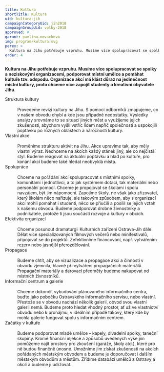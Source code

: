 ```yaml
---
title: Kultura
shortTitle: Kultura
uid: kultura-jih
campaignCategoryUid: jih2018
campaignGroupUid: volby-2018
approved: #
garant: pavlina.novackova
img: program/kultura.svg
perex: >
  Kultura na Jihu potřebuje vzpruhu. Musíme více spolupracovat se spolky a neziskovými organizacemi, podporovat místní umělce a pomáhat kultuře tzv. odspodu. Organizace akcí má klást důraz na jedinečnost místní kultury, proto chceme více zapojit studenty a kreativní obyvatele Jihu.
order: 4
---
```


**Kultura na Jihu potřebuje vzpruhu. Musíme více spolupracovat se spolky a neziskovými organizacemi, podporovat místní umělce a pomáhat kultuře tzv. odspodu. Organizace akcí má klást důraz na jedinečnost místní kultury, proto chceme více zapojit studenty a kreativní obyvatele Jihu.**

<dl class="c-program-key-point-list">
  <dt>Struktura kultury</dt><br />
  <dd>Provedeme revizi kultury na Jihu. S pomocí odborníků zmapujeme, co v našem obvodu chybí a kde jsou případné nedostatky. Výsledky analýzy srovnáme to se situací jiných měst a využijeme jejich zkušeností, abychom vyšli vstříc lidem napříč společností a uspokojili poptávku po různých oblastech a náročnosti kultury.</dd>
  <dt>Vlastní akce</dt><br />
  <dd>Proměníme strukturu aktivit na Jihu. Akce upravíme tak, aby měly vlastní výraz. Nechceme na akcích každý stánek jiný, ale co nejčistší styl. Budeme reagovat na aktuální poptávku a hlad po kultuře, pro konání akcí budeme také hledat neobvyklá místa.</dd>
  <dt>Spolupráce</dt><br />
  <dd>Chceme na pořádání akcí spolupracovat s místními spolky, komunitami i jednotlivci, a to jak systémem dotací, tak materiální nebo personální pomocí. Chceme je propojovat se školami i spolu navzájem, být jim nápomocní. Zapojíme školy, ne však jako zřizovatel, který školám něco nařizuje, ale takovým způsobem, aby s organizací akcí mohli pomáhat i studenti, něco se přiučili a posílil se jejich vztah k našemu obvodu. Budeme podporovat drobné živnostníky a podnikatele, protože ti jsou součástí rozvoje a kultury v obcích.</dd>
  <dt>Efektivita organizací</dt><br />
  <dd>Chceme posunout dramaturgii Kulturních zařízení Ostrava-Jih dále. Dělat více specializovaných filmových večerů nebo minifestivalů, připojovat se do projektů. Zefektivníme financování, např. vytvářením rezerv nebo jasnější přerozdělování.</dd>
  <dt>Propagace</dt><br />
  <dd>Budeme chtít, aby se vizualizace a propagace akcí a činností v obvodu zjemnila, hlavně při vytváření propagačních materiálů. Propagační materiály a darovací předměty budeme nakupovat od místních živnostníků.</dd>
  <dt>Informační centrum a galerie</dt><br />
  <dd>Chceme dokončit vybudování plánovaného informačního centra, buďto jako pobočku Ostravského informačního servisu, nebo vlastní. Přestože se v obvodu nachází několik galerií, obvod svou vlastní galerii nemá. Budeme proto hledat vhodný prostor, ať už ve vlastnictví obvodu nebo k pronájmu, v ideálním případě takový, který kde by mohla galerie fungovat spolu s informačním centrem.</dd>
  <dt>Začátky v kultuře</dt><br />
  <dd>Budeme podporovat mladé umělce – kapely, divadelní spolky, taneční skupiny. Kromě finanční injekce a způsobů uvedených výše jim pomůžeme najít prostory pro zkoušení (garáže, školy atd.), které pro ně budou finančně únosné. Umožníme jim získat zkušenosti na akcích pořádaných městským obvodem a budeme je doporučovat i dalším městským obvodům a městům. Zřídíme databázi umělců z Ostravy a okolí a budeme ji udržovat.</dd>
</dl>
